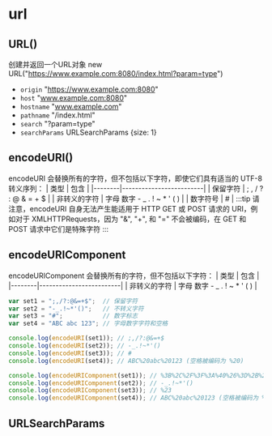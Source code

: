 # url

## URL()
创建并返回一个URL对象 new URL("https://www.example.com:8080/index.html?param=type")
* `origin`  "https://www.example.com:8080"
* `host`  "www.example.com:8080"
* `hostname` "www.example.com"
* `pathname`  "/index.html"
* `search`  "?param=type"
* `searchParams`  URLSearchParams \{size: 1\}  

## encodeURI()
encodeURI 会替换所有的字符，但不包括以下字符，即使它们具有适当的 UTF-8 转义序列：
| 类型     | 包含                      |
|--------|-------------------------|
| 保留字符   | ; , / ? : @ & = + $     |
| 非转义的字符 | 字母 数字 - _ . ! ~ * ' ( ) |
| 数字符号   | #                       |
:::tip
请注意，encodeURI 自身无法产生能适用于 HTTP GET 或 POST 请求的 URI，例如对于 XMLHTTPRequests，因为 "&", "+", 和 "=" 不会被编码，在 GET 和 POST 请求中它们是特殊字符
:::

## encodeURIComponent
encodeURIComponent 会替换所有的字符，但不包括以下字符：
| 类型     | 包含                      |
|--------|-------------------------|
| 非转义的字符 | 字母 数字 - _ . ! ~ * ' ( ) |
```js
var set1 = ";,/?:@&=+$";  // 保留字符
var set2 = "-_.!~*'()";   // 不转义字符
var set3 = "#";           // 数字标志
var set4 = "ABC abc 123"; // 字母数字字符和空格

console.log(encodeURI(set1)); // ;,/?:@&=+$
console.log(encodeURI(set2)); // -_.!~*'()
console.log(encodeURI(set3)); // #
console.log(encodeURI(set4)); // ABC%20abc%20123 (空格被编码为 %20)

console.log(encodeURIComponent(set1)); // %3B%2C%2F%3F%3A%40%26%3D%2B%24
console.log(encodeURIComponent(set2)); // -_.!~*'()
console.log(encodeURIComponent(set3)); // %23
console.log(encodeURIComponent(set4)); // ABC%20abc%20123 (空格被编码为 %20)
```

## URLSearchParams

